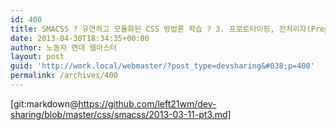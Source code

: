 ```yaml
---
id: 400
title: SMACSS ? 유연하고 모듈화된 CSS 방법론 학습 ? 3. 프로토타이핑, 전처리자(Preprocessors), 전처리자의 함정, 전처리기 제대로 활용하기,
date: 2013-04-30T18:34:35+00:00
author: 노동자 연대 웹마스터
layout: post
guid: 'http://work.local/webmaster/?post_type=devsharing&#038;p=400'
permalink: /archives/400
---
```

[git:markdown@https://github.com/left21wm/dev-sharing/blob/master/css/smacss/2013-03-11-pt3.md]